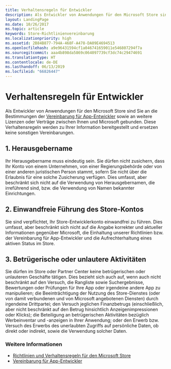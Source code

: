 ```yaml
---
title: Verhaltensregeln für Entwickler
description: Als Entwickler von Anwendungen für den Microsoft Store sind Sie an die Bestimmungen der Vereinbarung für App-Entwickler sowie an weitere Lizenzen oder Verträge zwischen Ihnen und Microsoft gebunden.
layout: LandingPage
ms.date: 10/26/2017
ms.topic: article
keywords: Store-Richtlinienvereinbarung
ms.localizationpriority: high
ms.assetid: 2B84B877-794A-468F-A478-DA09E4694513
ms.openlocfilehash: a9e96431594cf1a046741659011e546807294f7a
ms.sourcegitcommit: aaa4b898da5869c064097739cf3dc74c29474691
ms.translationtype: HT
ms.contentlocale: de-DE
ms.lasthandoff: 06/13/2019
ms.locfileid: "66826447"
---
```

# <a name="developer-code-of-conduct"></a>Verhaltensregeln für Entwickler

Als Entwickler von Anwendungen für den Microsoft Store sind Sie an die Bestimmungen der [Vereinbarung für App-Entwickler](https://docs.microsoft.com/legal/windows/agreements/app-developer-agreement) sowie an weitere Lizenzen oder Verträge zwischen Ihnen und Microsoft gebunden. Diese Verhaltensregeln werden zu Ihrer Information bereitgestellt und ersetzen keine sonstigen Vereinbarungen.


## <a name="1-publisher-name"></a>1. Herausgebername

Ihr Herausgebername muss eindeutig sein. Sie dürfen nicht zusichern, dass Ihr Konto von einem Unternehmen, von einer Regierungsbehörde oder von einer anderen juristischen Person stammt, sofern Sie nicht über die Erlaubnis für eine solche Zusicherung verfügen. Dies umfasst, aber beschränkt sich nicht auf die Verwendung von Herausgebernamen, die irreführend sind, bzw. die Verwendung von Namen bekannter Einrichtungen.


## <a name="2-store-account-in-good-standing"></a>2. Einwandfreie Führung des Store-Kontos

Sie sind verpflichtet, Ihr Store-Entwicklerkonto einwandfrei zu führen. Dies umfasst, aber beschränkt sich nicht auf die Angabe korrekter und aktueller Informationen gegenüber Microsoft, die Einhaltung unserer Richtlinien bzw. der Vereinbarung für App-Entwickler und die Aufrechterhaltung eines aktiven Status im Store.


## <a name="3-fraudulent-or-dishonest-activities"></a>3. Betrügerische oder unlautere Aktivitäten

Sie dürfen im Store oder Partner Center keine betrügerischen oder unlauteren Geschäfte tätigen. Dies bezieht sich auch auf, wenn auch nicht beschränkt auf den Versuch, die Rangliste sowie Suchergebnisse, Bewertungen oder Prüfungen für Ihre App oder irgendeine andere App zu manipulieren; die Beeinträchtigung der Nutzung des Store-Dienstes (oder von damit verbundenen und von Microsoft angebotenen Diensten) durch irgendeine Drittpartei; den Versuch jeglichen Finanzbetrugs (einschließlich, aber nicht beschränkt auf den Betrug hinsichtlich Anzeigenimpressionen oder Klicks); die Beteiligung an betrügerischen Aktivitäten bezüglich Werbeinventar und -anzeigen in Ihrer Anwendung; oder den Erwerb bzw. Versuch des Erwerbs des unerlaubten Zugriffs auf persönliche Daten, ob direkt oder indirekt, sowie die Verwendung solcher Daten.


### <a name="see-also"></a>Weitere Informationen

- [Richtlinien und Verhaltensregeln für den Microsoft Store](store-policies-and-code-of-conduct.md)
- [Vereinbarung für App-Entwickler](https://docs.microsoft.com/legal/windows/agreements/app-developer-agreement)